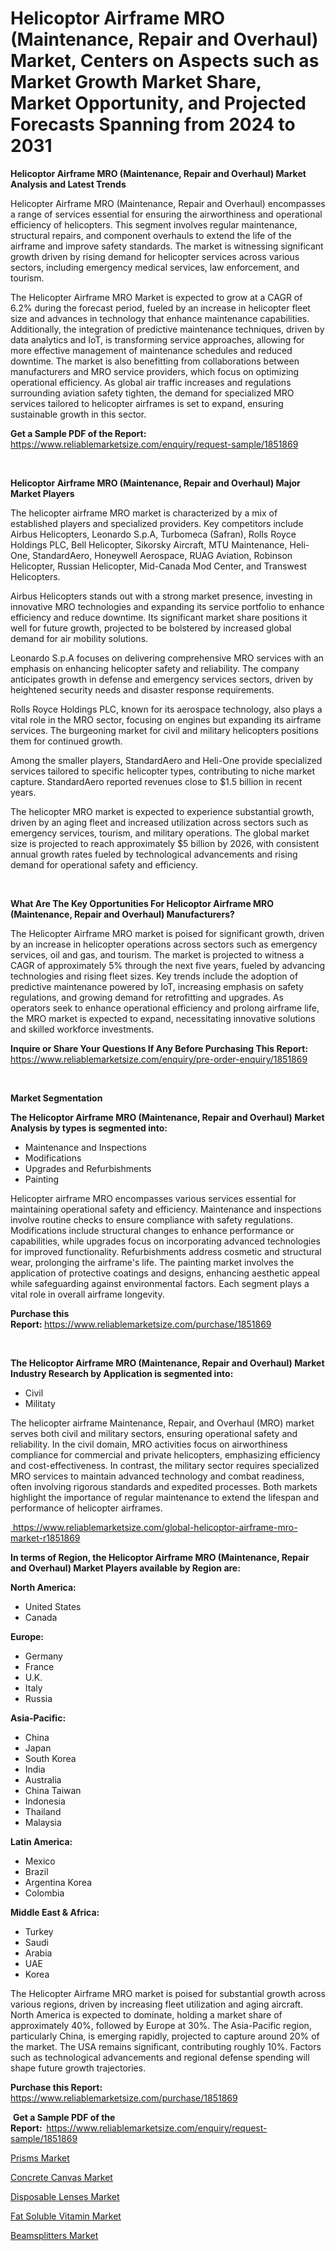 <p><h1>Helicoptor Airframe MRO (Maintenance, Repair and Overhaul) Market, Centers on Aspects such as Market Growth Market Share, Market Opportunity, and Projected Forecasts Spanning from 2024 to 2031</h1></p><p><strong>Helicoptor Airframe MRO (Maintenance, Repair and Overhaul) Market Analysis and Latest Trends</strong></p>
<p><p>Helicopter Airframe MRO (Maintenance, Repair and Overhaul) encompasses a range of services essential for ensuring the airworthiness and operational efficiency of helicopters. This segment involves regular maintenance, structural repairs, and component overhauls to extend the life of the airframe and improve safety standards. The market is witnessing significant growth driven by rising demand for helicopter services across various sectors, including emergency medical services, law enforcement, and tourism.</p><p>The Helicopter Airframe MRO Market is expected to grow at a CAGR of 6.2% during the forecast period, fueled by an increase in helicopter fleet size and advances in technology that enhance maintenance capabilities. Additionally, the integration of predictive maintenance techniques, driven by data analytics and IoT, is transforming service approaches, allowing for more effective management of maintenance schedules and reduced downtime. The market is also benefitting from collaborations between manufacturers and MRO service providers, which focus on optimizing operational efficiency. As global air traffic increases and regulations surrounding aviation safety tighten, the demand for specialized MRO services tailored to helicopter airframes is set to expand, ensuring sustainable growth in this sector.</p></p>
<p><strong>Get a Sample PDF of the Report:&nbsp;</strong> <a href="https://www.reliablemarketsize.com/enquiry/request-sample/1851869?utm_campaign=1497&utm_medium=2&utm_source=Github&utm_content=ia&utm_term=18102024&utm_id=helicoptor-airframe-mro-maintenance-repair-and-overhaul">https://www.reliablemarketsize.com/enquiry/request-sample/1851869</a></p>
<p>&nbsp;</p>
<p><strong>Helicoptor Airframe MRO (Maintenance, Repair and Overhaul) Major Market Players</strong></p>
<p><p>The helicopter airframe MRO market is characterized by a mix of established players and specialized providers. Key competitors include Airbus Helicopters, Leonardo S.p.A, Turbomeca (Safran), Rolls Royce Holdings PLC, Bell Helicopter, Sikorsky Aircraft, MTU Maintenance, Heli-One, StandardAero, Honeywell Aerospace, RUAG Aviation, Robinson Helicopter, Russian Helicopter, Mid-Canada Mod Center, and Transwest Helicopters.</p><p>Airbus Helicopters stands out with a strong market presence, investing in innovative MRO technologies and expanding its service portfolio to enhance efficiency and reduce downtime. Its significant market share positions it well for future growth, projected to be bolstered by increased global demand for air mobility solutions.</p><p>Leonardo S.p.A focuses on delivering comprehensive MRO services with an emphasis on enhancing helicopter safety and reliability. The company anticipates growth in defense and emergency services sectors, driven by heightened security needs and disaster response requirements.</p><p>Rolls Royce Holdings PLC, known for its aerospace technology, also plays a vital role in the MRO sector, focusing on engines but expanding its airframe services. The burgeoning market for civil and military helicopters positions them for continued growth.</p><p>Among the smaller players, StandardAero and Heli-One provide specialized services tailored to specific helicopter types, contributing to niche market capture. StandardAero reported revenues close to $1.5 billion in recent years.</p><p>The helicopter MRO market is expected to experience substantial growth, driven by an aging fleet and increased utilization across sectors such as emergency services, tourism, and military operations. The global market size is projected to reach approximately $5 billion by 2026, with consistent annual growth rates fueled by technological advancements and rising demand for operational safety and efficiency.</p></p>
<p>&nbsp;</p>
<p><strong>What Are The Key Opportunities For Helicoptor Airframe MRO (Maintenance, Repair and Overhaul) Manufacturers?</strong></p>
<p><p>The Helicopter Airframe MRO market is poised for significant growth, driven by an increase in helicopter operations across sectors such as emergency services, oil and gas, and tourism. The market is projected to witness a CAGR of approximately 5% through the next five years, fueled by advancing technologies and rising fleet sizes. Key trends include the adoption of predictive maintenance powered by IoT, increasing emphasis on safety regulations, and growing demand for retrofitting and upgrades. As operators seek to enhance operational efficiency and prolong airframe life, the MRO market is expected to expand, necessitating innovative solutions and skilled workforce investments.</p></p>
<p><strong>Inquire or Share Your Questions If Any Before Purchasing This Report:</strong> <a href="https://www.reliablemarketsize.com/enquiry/pre-order-enquiry/1851869?utm_campaign=1497&utm_medium=2&utm_source=Github&utm_content=ia&utm_term=18102024&utm_id=helicoptor-airframe-mro-maintenance-repair-and-overhaul">https://www.reliablemarketsize.com/enquiry/pre-order-enquiry/1851869</a></p>
<p>&nbsp;</p>
<p><strong>Market Segmentation</strong></p>
<p><strong>The Helicoptor Airframe MRO (Maintenance, Repair and Overhaul) Market Analysis by types is segmented into:</strong></p>
<p><ul><li>Maintenance and Inspections</li><li>Modifications</li><li>Upgrades and Refurbishments</li><li>Painting</li></ul></p>
<p><p>Helicopter airframe MRO encompasses various services essential for maintaining operational safety and efficiency. Maintenance and inspections involve routine checks to ensure compliance with safety regulations. Modifications include structural changes to enhance performance or capabilities, while upgrades focus on incorporating advanced technologies for improved functionality. Refurbishments address cosmetic and structural wear, prolonging the airframe's life. The painting market involves the application of protective coatings and designs, enhancing aesthetic appeal while safeguarding against environmental factors. Each segment plays a vital role in overall airframe longevity.</p></p>
<p><strong>Purchase this Report:&nbsp;</strong><a href="https://www.reliablemarketsize.com/purchase/1851869?utm_campaign=1497&utm_medium=2&utm_source=Github&utm_content=ia&utm_term=18102024&utm_id=helicoptor-airframe-mro-maintenance-repair-and-overhaul">https://www.reliablemarketsize.com/purchase/1851869</a></p>
<p>&nbsp;</p>
<p><strong>The Helicoptor Airframe MRO (Maintenance, Repair and Overhaul) Market Industry Research by Application is segmented into:</strong></p>
<p><ul><li>Civil</li><li>Militaty</li></ul></p>
<p><p>The helicopter airframe Maintenance, Repair, and Overhaul (MRO) market serves both civil and military sectors, ensuring operational safety and reliability. In the civil domain, MRO activities focus on airworthiness compliance for commercial and private helicopters, emphasizing efficiency and cost-effectiveness. In contrast, the military sector requires specialized MRO services to maintain advanced technology and combat readiness, often involving rigorous standards and expedited processes. Both markets highlight the importance of regular maintenance to extend the lifespan and performance of helicopter airframes.</p></p>
<p><a href="https://www.reliablemarketsize.com/global-helicoptor-airframe-mro-market-r1851869?utm_campaign=1497&utm_medium=2&utm_source=Github&utm_content=ia&utm_term=18102024&utm_id=helicoptor-airframe-mro-maintenance-repair-and-overhaul">&nbsp;https://www.reliablemarketsize.com/global-helicoptor-airframe-mro-market-r1851869</a></p>
<p><strong>In terms of Region, the Helicoptor Airframe MRO (Maintenance, Repair and Overhaul) Market Players available by Region are:</strong></p>
<p>
    <p> <strong> North America: </strong>
        <ul>
            <li>United States</li>
            <li>Canada</li>
        </ul>
        </p> 
    <p> <strong> Europe: </strong>
        <ul>
            <li>Germany</li>
            <li>France</li>
            <li>U.K.</li>
            <li>Italy</li>
            <li>Russia</li>
        </ul>
        </p> 
    <p> <strong> Asia-Pacific: </strong>
        <ul>
            <li>China</li>
            <li>Japan</li>
            <li>South Korea</li>
            <li>India</li>
            <li>Australia</li>
            <li>China Taiwan</li>
            <li>Indonesia</li>
            <li>Thailand</li>
            <li>Malaysia</li>
        </ul>
        </p> 
    <p> <strong> Latin America: </strong>
        <ul>
            <li>Mexico</li>
            <li>Brazil</li>
            <li>Argentina Korea</li>
            <li>Colombia</li>
        </ul>
        </p> 
    <p> <strong> Middle East & Africa: </strong>
        <ul>
            <li>Turkey</li>
            <li>Saudi</li>
            <li>Arabia</li>
            <li>UAE</li>
            <li>Korea</li>
        </ul>
    </p>
    </p>
<p><p>The Helicopter Airframe MRO market is poised for substantial growth across various regions, driven by increasing fleet utilization and aging aircraft. North America is expected to dominate, holding a market share of approximately 40%, followed by Europe at 30%. The Asia-Pacific region, particularly China, is emerging rapidly, projected to capture around 20% of the market. The USA remains significant, contributing roughly 10%. Factors such as technological advancements and regional defense spending will shape future growth trajectories.</p></p>
<p><strong>Purchase this Report: </strong><a href="https://www.reliablemarketsize.com/purchase/1851869?utm_campaign=1497&utm_medium=2&utm_source=Github&utm_content=ia&utm_term=18102024&utm_id=helicoptor-airframe-mro-maintenance-repair-and-overhaul">https://www.reliablemarketsize.com/purchase/1851869</a></p>
<p>&nbsp;<strong>Get a Sample PDF of the Report:&nbsp;&nbsp;</strong><a href="https://www.reliablemarketsize.com/enquiry/request-sample/1851869?utm_campaign=1497&utm_medium=2&utm_source=Github&utm_content=ia&utm_term=18102024&utm_id=helicoptor-airframe-mro-maintenance-repair-and-overhaul">https://www.reliablemarketsize.com/enquiry/request-sample/1851869</a></p>
<p><strong></strong></p>
<p><p><a href="https://www.linkedin.com/pulse/strategic-insights-global-prisms-market-trends-2024-2031-whwqf?utm_campaign=1497&utm_medium=2&utm_source=Github&utm_content=ia&utm_term=18102024&utm_id=helicoptor-airframe-mro-maintenance-repair-and-overhaul">Prisms Market</a></p><p><a href="https://www.linkedin.com/pulse/strategic-market-insights-global-concrete-canvas-2024-2031-qbtaf?utm_campaign=1497&utm_medium=2&utm_source=Github&utm_content=ia&utm_term=18102024&utm_id=helicoptor-airframe-mro-maintenance-repair-and-overhaul">Concrete Canvas Market</a></p><p><a href="https://www.linkedin.com/pulse/deep-dive-disposable-lenses-market-itstrends-segmentation-yudbe?utm_campaign=1497&utm_medium=2&utm_source=Github&utm_content=ia&utm_term=18102024&utm_id=helicoptor-airframe-mro-maintenance-repair-and-overhaul">Disposable Lenses Market</a></p><p><a href="https://www.linkedin.com/pulse/fat-soluble-vitamin-market-global-regional-analysis-2024-2031-jkvpf?utm_campaign=1497&utm_medium=2&utm_source=Github&utm_content=ia&utm_term=18102024&utm_id=helicoptor-airframe-mro-maintenance-repair-and-overhaul">Fat Soluble Vitamin Market</a></p><p><a href="https://www.linkedin.com/pulse/key-drivers-beamsplitters-market-trends-future-outlook-2024-2031-xeuof?utm_campaign=1497&utm_medium=2&utm_source=Github&utm_content=ia&utm_term=18102024&utm_id=helicoptor-airframe-mro-maintenance-repair-and-overhaul">Beamsplitters Market</a></p></p>